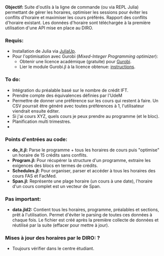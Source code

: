 **Objectif:** Suite d'outils à la ligne de commande (ou via REPL Julia) permettant de gérer les horaires, optimiser les sessions pour éviter les conflits d'horaire et maximiser les cours préférés. Rapport des conflits d'horaire existant. Les données d'horaire sont téléchargée à la première utilisation d'une API mise en place au DIRO.

### Requis:
- Installation de Julia via [JuliaUp](https://github.com/JuliaLang/juliaup).
- Pour l'optimisation avec Gurobi (*Mixed-Integer Programming optimizer*):
  - Obtenir une licence académique (gratuite) pour [Gurobi](https://portal.gurobi.com/iam/login/).
  - Lier le module Gurobi.jl à la licence obtenue: [instructions](https://github.com/jump-dev/Gurobi.jl?tab=readme-ov-file#installation).

### To do:
- Intégration du préalable basé sur le nombre de crédit IFT.
- Prendre compte des équivalences définies par l'UdeM
- Permettre de donner une préférence sur les cours qui restent à faire. Un CSV pourrait être généré avec toutes préférences à 1, l'utilisateur viendrait ensuite éditer.
- Si j'ai cours XYZ, quels cours je peux prendre au programme (et le bloc).
- Planification multi trimestres.
- 

### Points d'entrées au code:
- **do_it.jl:** Parse le programme + tous les horaires de cours puis "optimise" un horaire de 15 crédits sans conflits.
- **Program.jl:** Pour récupérer la structure d'un programme, extraire les exigences des blocs en termes de crédits.
- **Schedules.jl:** Pour organiser, parser et accéder à tous les horaires des cours FAS et FacMed.
- **Span.jl:** Représente une plage horaire (un cours à une date), l'horaire d'un cours complet est un vecteur de Span.

### Pas important:
- **data.jld2:** Contient tous les horaires, programme, préalables et sections, prêt à l'utilisation. Permet d'éviter le parsing de toutes ces données à chaque fois. Le fichier est créé après la première collecte de données et réutilisé par la suite (effacer pour mettre à jour).

### Mises à jour des horaires par le DIRO: ?
- Toujours vérifier dans le centre étudiant.